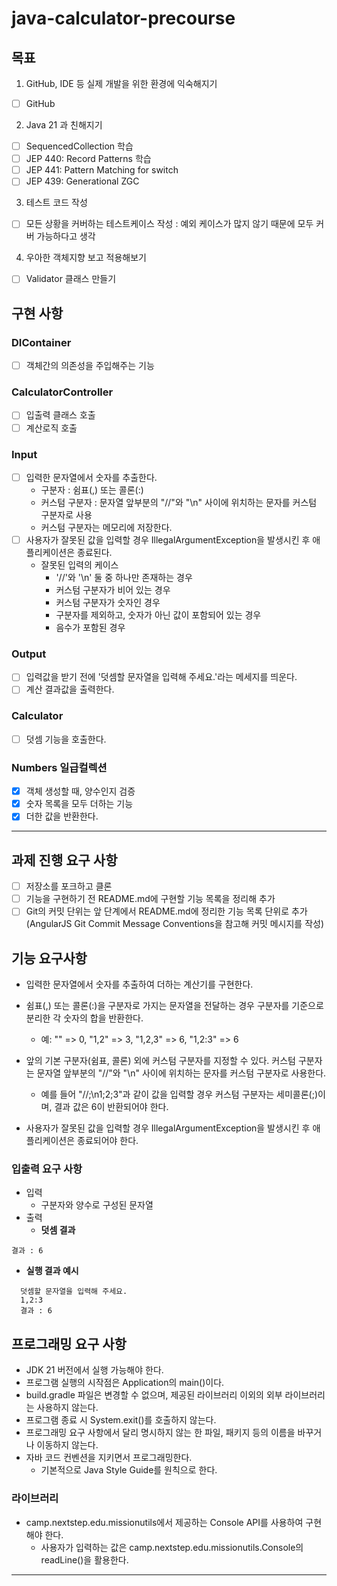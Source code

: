 # java-calculator-precourse

## 목표
1. GitHub, IDE 등 실제 개발을 위한 환경에 익숙해지기
- [ ] GitHub
2. Java 21 과 친해지기
- [ ] SequencedCollection 학습
- [ ] JEP 440: Record Patterns 학습
- [ ] JEP 441: Pattern Matching for switch
- [ ] JEP 439: Generational ZGC
3. 테스트 코드 작성
- [ ] 모든 상황을 커버하는 테스트케이스 작성 : 예외 케이스가 많지 않기 때문에 모두 커버 가능하다고 생각
4. 우아한 객체지향 보고 적용해보기
- [ ] Validator 클래스 만들기

## 구현 사항

### DIContainer
- [ ] 객체간의 의존성을 주입해주는 기능

### CalculatorController
- [ ] 입출력 클래스 호출
- [ ] 계산로직 호출

### Input
- [ ] 입력한 문자열에서 숫자를 추출한다.
    * 구분자 : 쉼표(,) 또는 콜론(:)
    * 커스텀 구분자 : 문자열 앞부분의 "//"와 "\n" 사이에 위치하는 문자를 커스텀 구분자로 사용
    * 커스텀 구분자는 메모리에 저장한다.
- [ ] 사용자가 잘못된 값을 입력할 경우 IllegalArgumentException을 발생시킨 후 애플리케이션은 종료된다.
    * 잘못된 입력의 케이스
      * '//'와 '\\n' 둘 중 하나만 존재하는 경우
      * 커스텀 구분자가 비어 있는 경우
      * 커스텀 구분자가 숫자인 경우
      * 구분자를 제외하고, 숫자가 아닌 값이 포함되어 있는 경우
      * 음수가 포함된 경우
### Output
- [ ] 입력값을 받기 전에 '덧셈할 문자열을 입력해 주세요.'라는 메세지를 띄운다.
- [ ] 계산 결과값을 출력한다.

### Calculator
- [ ] 덧셈 기능을 호출한다.

### Numbers 일급컬렉션
- [x] 객체 생성할 때, 양수인지 검증
- [x] 숫자 목록을 모두 더하는 기능
- [x] 더한 값을 반환한다.

---

## 과제 진행 요구 사항
- [ ] 저장소를 포크하고 클론
- [ ] 기능을 구현하기 전 README.md에 구현할 기능 목록을 정리해 추가
- [ ] Git의 커밋 단위는 앞 단계에서 README.md에 정리한 기능 목록 단위로 추가 (AngularJS Git Commit Message Conventions을 참고해 커밋 메시지를 작성)

## 기능 요구사항
* 입력한 문자열에서 숫자를 추출하여 더하는 계산기를 구현한다.

* 쉼표(,) 또는 콜론(:)을 구분자로 가지는 문자열을 전달하는 경우 구분자를 기준으로 분리한 각 숫자의 합을 반환한다.
  * 예: "" => 0, "1,2" => 3, "1,2,3" => 6, "1,2:3" => 6 
* 앞의 기본 구분자(쉼표, 콜론) 외에 커스텀 구분자를 지정할 수 있다. 커스텀 구분자는 문자열 앞부분의 "//"와 "\n" 사이에 위치하는 문자를 커스텀 구분자로 사용한다.
  * 예를 들어 "//;\n1;2;3"과 같이 값을 입력할 경우 커스텀 구분자는 세미콜론(;)이며, 결과 값은 6이 반환되어야 한다. 
* 사용자가 잘못된 값을 입력할 경우 IllegalArgumentException을 발생시킨 후 애플리케이션은 종료되어야 한다.

### 입출력 요구 사항
* 입력 
  * 구분자와 양수로 구성된 문자열 
* 출력 
  * **덧셈 결과** 
```
결과 : 6 
```
  * **실행 결과 예시**

```
  덧셈할 문자열을 입력해 주세요.
  1,2:3
  결과 : 6
```

## 프로그래밍 요구 사항
- JDK 21 버전에서 실행 가능해야 한다. 
- 프로그램 실행의 시작점은 Application의 main()이다. 
- build.gradle 파일은 변경할 수 없으며, 제공된 라이브러리 이외의 외부 라이브러리는 사용하지 않는다. 
- 프로그램 종료 시 System.exit()를 호출하지 않는다.
- 프로그래밍 요구 사항에서 달리 명시하지 않는 한 파일, 패키지 등의 이름을 바꾸거나 이동하지 않는다. 
- 자바 코드 컨벤션을 지키면서 프로그래밍한다. 
  - 기본적으로 Java Style Guide를 원칙으로 한다.

### 라이브러리
* camp.nextstep.edu.missionutils에서 제공하는 Console API를 사용하여 구현해야 한다.
  * 사용자가 입력하는 값은 camp.nextstep.edu.missionutils.Console의 readLine()을 활용한다.


---

